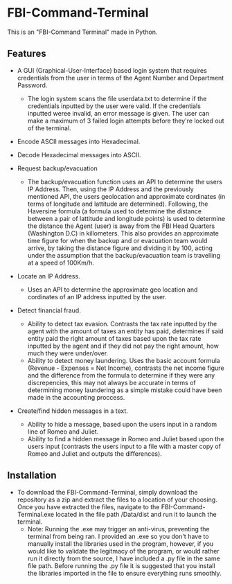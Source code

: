 # FBI-Command-Terminal
This is an "FBI-Command Terminal" made in Python. 

## Features
* A GUI (Graphical-User-Interface) based login system that requires credentials from the user in terms of the Agent Number and Department Password.  
  * The login system scans the file userdata.txt to determine if the credentials inputted by the user were valid. If the credentials inputted weree invalid, an error message is given. The user can make a maximum of 3 failed login attempts before they're locked out of the terminal.

* Encode ASCII messages into Hexadecimal. 
* Decode Hexadecimal messages into ASCII. 
* Request backup/evacuation
  * The backup/evacuation function uses an API to determine the users IP Address. Then, using the IP Address and the previously mentioned API, the users geolocation and approximate cordinates (in terms of longitude and lattitude are determined). Following, the Haversine formula (a formula used to determine the distance between a pair of lattitude and longitude points) is used to determine the distance the Agent (user) is away from the FBI Head Quarters (Washington D.C) in killometers. This also provides an approximate time figure for when the backup and or evacuation team would arrive, by taking the distance figure and dividing it by 100, acting under the assumption that the backup/evacuation team is travelling at a speed of 100Km/h. 
  
* Locate an IP Address. 
  * Uses an API to determine the approximate geo location and cordinates of an IP address inputted by the user.  
* Detect financial fraud. 
  * Ability to detect tax evasion. Contrasts the tax rate inputted by the agent with the amount of taxes an entity has paid, determines if said entity paid the right amount of taxes based upon the tax rate inputted by the agent and if they did not pay the right amount, how much they were under/over. 
  * Ability to detect money laundering. Uses the basic account formula (Revenue - Expenses = Net Income), contrasts the net income figure and the difference from the formula to determine if they were any discrepencies, this may not always be accurate in terms of determining money laundering as a simple mistake could have been made in the accounting proccess. 
* Create/find hidden messages in a text.
  * Ability to hide a message, based upon the users input in a random line of Romeo and Juliet. 
  * Ability to find a hidden message in Romeo and Juliet based upon the users input (contrasts the users input to a file with a master copy of Romeo and Juliet and outputs the differences). 
  

## Installation
* To download the FBI-Command-Terminal, simply download the repository as a zip and extract the files to a location of your choosing. Once you have extracted the files, navigate to the FBI-Command-Terminal.exe located in the file path /Data/dist and run it to launch the terminal.
  * Note: Running the .exe may trigger an anti-virus, preventing the terminal from being ran. I provided an .exe so you don't have to manually install the libraries used in the program, however, if you would like to validate the legitmacy of the program, or would rather run it directly from the source, I have included a .py file in the same file path. Before running the .py file it is suggested that you install the libraries imported in the file to ensure everything runs smoothly. 
